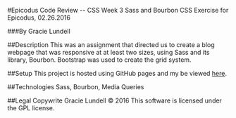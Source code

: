 #Epicodus Code Review -- CSS Week 3
Sass and Bourbon CSS Exercise for Epicodus, 02.26.2016

###By Gracie Lundell

##Description
This was an assignment that directed us to create a blog webpage that was responsive at at least two sizes, using Sass and its library, Bourbon. Bootstrap was used to create the grid system.

##Setup
This project is hosted using GitHub pages and my be viewed [here](http://gracielundell.com/epicodus-css-week-3-code-review/).

##Technologies
Sass, Bourbon, Media Queries

##Legal
Copywrite Gracie Lundell &copy; 2016 This software is licensed under the GPL license.
